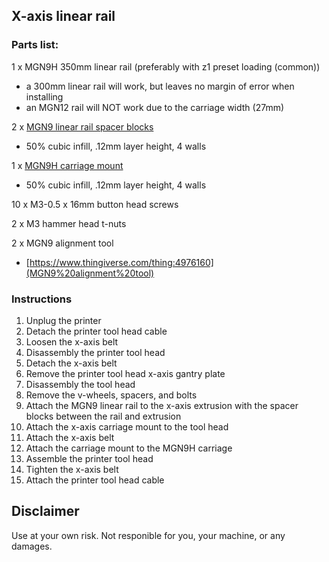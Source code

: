## X-axis linear rail

### Parts list:

1 x MGN9H 350mm linear rail (preferably with z1 preset loading (common))
- a 300mm linear rail will work, but leaves no margin of error when installing
- an MGN12 rail will NOT work due to the carriage width (27mm)

2 x [MGN9 linear rail spacer blocks](https://github.com/dhoard/Ender-3-V3-SE/blob/main/x-axis-linear-rail/Ender%203%20V3%20SE%20MGN9%20linear%20rail%20spacer%20block.3mf)
- 50% cubic infill, .12mm layer height, 4 walls

1 x [MGN9H carriage mount](https://github.com/dhoard/Ender-3-V3-SE/blob/main/x-axis-linear-rail/Ender%203%20V3%20SE%20MGN9H%20carriage%20mount.3mf)
 - 50% cubic infill, .12mm layer height, 4 walls 

10 x  M3-0.5 x 16mm button head screws

2 x M3 hammer head t-nuts

2 x MGN9 alignment tool
 - [https://www.thingiverse.com/thing:4976160](MGN9%20alignment%20tool)

### Instructions

1. Unplug the printer
2. Detach the printer tool head cable
3. Loosen the x-axis belt
4. Disassembly the printer tool head
5. Detach the x-axis belt
6. Remove the printer tool head x-axis gantry plate
7. Disassembly the tool head
8. Remove the v-wheels, spacers, and bolts
9. Attach the MGN9 linear rail to the x-axis extrusion with the spacer blocks between the rail and extrusion
10. Attach the x-axis carriage mount to the tool head
11. Attach the x-axis belt
12. Attach the carriage mount to the MGN9H carriage
12. Assemble the printer tool head
11. Tighten the x-axis belt
12. Attach the printer tool head cable

## Disclaimer

Use at your own risk. Not responible for you, your machine, or any damages.